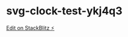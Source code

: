 # svg-clock-test-ykj4q3

[Edit on StackBlitz ⚡️](https://stackblitz.com/edit/svg-clock-starter-ykj4q3)